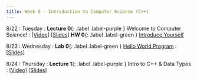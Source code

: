 ```yaml
---
title: Week 0 - Introduction to Computer Science (C++)
---
```


8/22 
: Tuesday
: **Lecture 0**{: .label .label-purple } Welcome to Computer Science!
  : [\[Video\]](https://www.youtube.com/) [\[Slides\]](https://www.slides.google.com/)
**HW 0**{: .label .label-green } [Introduce Yourself](https://edstem.org/us/courses/24341/lessons/42800)


8/23
: Wednesday
: **Lab 0**{: .label .label-green } [Hello World Program](https://edstem.org/us/courses/24341/lessons/42800) 
  : [\[Slides\]](https://www.slides.google.com/)

8/24 
: Thursday
: **Lecture 1**{: .label .label-purple } Intro to C++ & Data Types
  : [\[Video\]](https://www.youtube.com/) [\[Slides\]](https://www.slides.google.com/)